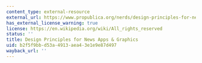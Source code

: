 ```yaml
---
content_type: external-resource
external_url: https://www.propublica.org/nerds/design-principles-for-news-apps-graphics
has_external_license_warning: true
license: https://en.wikipedia.org/wiki/All_rights_reserved
status: ''
title: Design Principles for News Apps & Graphics
uid: b2f5f9bb-d53a-4913-aea4-3e1e9e87d497
wayback_url: ''
---
```


